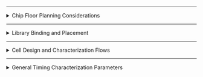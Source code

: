 
---
<details>
  <summary>Chip Floor Planning Considerations</summary>

### Key Considerations
1. **Macro Placement**:
   - Logical and physical proximity to the relevant standard cells.
2. **Power Planning**:
   - Ensure sufficient power delivery using top-level metal layers.
3. **Area Utilization**:
   - Optimal utilization to minimize chip size without causing congestion.
4. **Clock Distribution**:
   - Proper CTS design to minimize skew and latency.


# Chip Floor Planning Considerations

This document provides a explanation of chip floor planning concepts, focusing on defining **core and die dimensions**, calculating the **utilization factor**, and understanding the **aspect ratio**.

---

## Step 1: Define Width and Height of Core and Die

The first step in chip floor planning is defining the **width (W)** and **height (H)** of the core and die. These dimensions are essential to arranging the components effectively.

### Example Setup
- **Netlist**: Contains:
  - 2 Flip-Flops (Launch and Capture)
  - Logic gates between them.

The **dimensions** of the logic gates and flip-flops determine the size of the core. These components are represented as **standard cells**, which typically have a square or rectangular shape.

### Steps to Calculate Dimensions
1. **Assign unit sizes** to standard cells:
   - Assume each standard cell occupies **1 square unit**.
   - Flip-Flops also occupy **1 square unit**.

2. **Calculate total area**:
   - Place all cells together and determine their dimensions:
     - Length = **2 units**
     - Width = **2 units**

3. **Core and Die**:
   - The **core** is the region where all the logic is placed.
   - The **die** encapsulates the core and serves as the silicon base for fabrication.

---

## Utilization Factor

The **utilization factor** measures how efficiently the core area is used by the netlist.

### Formula:

$$
\text{Utilization Factor} = \frac{\text{Area Occupied by Netlist}}{\text{Total Core Area}}
$$

#### Example:

- **Area of Netlist:** `2 x 2 = 4 units²`
- **Total Core Area:** `2 x 2 = 4 units²`
- **Utilization Factor:** `4 / 4 = 1.0` (100% utilization)

**Important Note**: In practical scenarios, utilization factors of **50%-60%** are preferred to allow space for additional cells and optimization.

---

## Aspect Ratio

The **aspect ratio** defines the shape of the core and is calculated as:

\[ \text{Aspect Ratio} = \frac{\text{Height}}{\text{Width}} \]

### Examples:

1. **Square Core**:
   - Height = 2
   - Width = 2
   - Aspect Ratio: `2 / 2 = 1.0` (Square shape)

2. **Rectangular Core**:
   - Height = 2
   - Width = 4
   - Aspect Ratio: `2 / 4 = 0.5` (Rectangle shape)

---

## Practical Observations

1. **100% Utilization**:
   - Core is completely occupied.
   - No extra cells can be added.

2. **50% Utilization**:
   - Core has space for additional logic or optimization.

3. **Aspect Ratio of 1**:
   - Indicates a square core, ideal for uniform designs.

4. **Aspect Ratio < 1 or > 1**:
   - Indicates a rectangular core.

---

## Visual Examples

### Core and Die
<img width="980" alt="Screenshot 2024-11-18 at 7 55 10 AM" src="https://github.com/user-attachments/assets/2c7ba53f-0387-4ad7-9a64-74ca0917f21b">

### converting symbols to physical dimensions
<img width="891" alt="Screenshot 2024-11-18 at 7 57 07 AM" src="https://github.com/user-attachments/assets/c067b057-ba87-4501-b755-4fcc995e60ba">

<img width="920" alt="Screenshot 2024-11-18 at 7 57 28 AM" src="https://github.com/user-attachments/assets/cbda7d28-e44d-4d2e-8149-2512f2a2ab98">


### 100% Utilization Example
<img width="406" alt="Screenshot 2024-11-18 at 7 57 54 AM" src="https://github.com/user-attachments/assets/cd570faf-704f-464b-9b95-8cf30a2654b4">

### 50% Utilization Example
<img width="689" alt="Screenshot 2024-11-18 at 7 58 15 AM" src="https://github.com/user-attachments/assets/183ca829-fdb1-4a7b-850d-d3a76bbbb86c">

### Aspect Ratio Demonstration
<img width="1219" alt="Screenshot 2024-11-18 at 7 58 54 AM" src="https://github.com/user-attachments/assets/11cdea7e-143e-40b5-865e-4d43252c465e">

# Concept of Preplaced Cells

Preplaced cells are critical components in chip design and floor planning. They are specific circuit blocks placed on the chip at predefined locations before the automatic placement and routing process. This ensures their locations remain fixed during further stages of the design.

---

## Understanding Utilization Factor and Aspect Ratio

### Example with a Square Core:
- **Core Dimensions:**
  - Height = 4 units
  - Width = 4 units
- **Netlist Area:**
  - \(2 \times 2 = 4 \, \text{units}^2\)
- **Core Area:**
  - \(4 \times 4 = 16 \, \text{units}^2\)
- **Utilization Factor:**
  - \(4 / 16 = 0.25\) (25% utilization)
  - 25% of the chip is utilized by the netlist, leaving 75% available for additional cells and routing.
- **Aspect Ratio:**
  - Height / Width = \(4 / 4 = 1.0\) (Square shape)
    
<img width="761" alt="Screenshot 2024-11-18 at 8 20 12 AM" src="https://github.com/user-attachments/assets/b74aea74-b35d-4a73-8dc6-bbe8b382860c">

---

## What are Preplaced Cells?

Preplaced cells are specific blocks or components that perform essential functions in the circuit. These can include memory units, multipliers, clock dividers, or other reusable modules. 

<img width="612" alt="Screenshot 2024-11-18 at 8 20 44 AM" src="https://github.com/user-attachments/assets/efd00cbb-f3eb-41f4-8588-661d6fca903b">

<img width="738" alt="Screenshot 2024-11-18 at 8 21 02 AM" src="https://github.com/user-attachments/assets/2c231fe5-dc77-49d8-a76b-13d7b6e67dcc">


### Why Use Preplaced Cells?
1. **Reusability:** 
   - Preplaced cells allow certain circuit blocks to be implemented once and reused multiple times in the design.
   - This avoids redundancy and saves chip area.
2. **Isolation:** 
   - These blocks are separated from the main netlist, making them modular and easier to manage.
3. **Fixed Locations:** 
   - The placement of these cells is fixed before the automatic placement and routing process, ensuring no movement or modification by design tools.
     
<img width="375" alt="Screenshot 2024-11-18 at 8 21 22 AM" src="https://github.com/user-attachments/assets/a74e702c-059b-4136-9651-d4d8d4eb5286">

<img width="594" alt="Screenshot 2024-11-18 at 8 21 46 AM" src="https://github.com/user-attachments/assets/953ec970-ea44-4c1b-82e8-bd63a4902c06">

---

## Example of Preplaced Cells

### Step-by-Step Process:
1. **Circuit Segmentation:**
   - Divide a large circuit (e.g., 100K gates) into smaller, manageable blocks (e.g., 50K gates each).
   - Each block is treated as an independent module.

2. **Blackboxing:**
   - The individual blocks are black-boxed, meaning their internal design is hidden from the top-level design.
   - Input and output pins of these blocks are clearly defined.

3. **Placement on Chip:**
   - The blocks are placed at predefined locations on the chip.
   - The placement ensures optimal connectivity and routing.

4. **Fixing Locations:**
   - Once placed, these cells are locked in position.
   - Automatic placement and routing tools are configured not to alter these locations.

---

## Key Advantages of Preplaced Cells
- **Modularity:** Allows for easier design and debugging.
- **Reusability:** Common blocks can be reused across designs.
- **Optimization:** Frees up remaining chip area for other functions.
- **Routing Simplification:** Ensures clear and efficient interconnections.

---

## Practical Examples of Preplaced Cells
- **Memory Blocks:** Critical for storing data and instructions.
- **Clock Gating Cells:** Used for power optimization.
- **Comparators:** Perform specific comparisons as part of the circuit.
- **Other IPs (Intellectual Properties):** Vendor-provided components integrated into the design.

---

## Why Are They Called Preplaced Cells?
- These cells are placed before the automatic placement and routing process.
- Their positions are fixed during the floor planning stage, and no tool or process moves them afterward.

---

## Decoupling Capacitors in Physical Design

<img width="1123" alt="Screenshot 2024-11-18 at 8 37 56 AM" src="https://github.com/user-attachments/assets/f5b4c892-8b5b-44ae-a494-0c3fcc4af2a1">

Decoupling capacitors are essential components in integrated circuits that ensure the stability and proper functionality of the design by managing power supply noise during switching activities.

### Purpose of Decoupling Capacitors

1. **Supply Stability**:
   - When a circuit transitions (e.g., from logic 0 to logic 1), it requires a sudden surge of current.
   - The primary power supply may not be able to deliver this current instantly due to the physical resistance and inductance of the wires, causing voltage drops. This can result in unstable or incorrect logic levels.

2. **Noise Suppression**:
   - Voltage drops in the power supply can create noise in the circuit, which may cause the logic levels to become undefined. Decoupling capacitors help to mitigate these issues by providing immediate current when the circuit switches, ensuring stable voltage levels.
     
<img width="1158" alt="Screenshot 2024-11-18 at 8 38 42 AM" src="https://github.com/user-attachments/assets/7d5915df-6a8d-4b55-91c4-ff6ba9609270">


### How Decoupling Capacitors Work

- **Charge Reservoir**: A decoupling capacitor acts as a reservoir of charge. It gets charged up to the supply voltage and discharges when the circuit switches, providing the necessary current for the transition.
  
- **Reducing Voltage Drops**: When the power supply cannot deliver the required current in time, the decoupling capacitor supplies the charge to the circuit, minimizing voltage drops and ensuring that the circuit can detect correct logic levels.

- **Replenishing Charge**: After the switching activity, the decoupling capacitor replenishes its charge from the main power supply, preparing for the next switch.
- 
<img width="1357" alt="Screenshot 2024-11-18 at 8 39 04 AM" src="https://github.com/user-attachments/assets/488d48eb-e22f-4eab-af95-8a23298c48f2">

### Placement of Decoupling Capacitors

- Decoupling capacitors should be placed physically close to the blocks that require them, reducing the distance between the power source and the circuit to minimize any potential voltage drops.

- They are commonly placed around the power grid, near sensitive blocks like memories or complex logic, to provide stable and continuous power supply during switching activities.
- 
<img width="994" alt="Screenshot 2024-11-18 at 8 39 26 AM" src="https://github.com/user-attachments/assets/82ad7217-637b-4ed9-abbd-d1f51b806e8a">

#### **Example of Placement**:

```plaintext
Power supply  -->  Decoupling Capacitors  -->  Logic Block
```

#### Benefits of Decoupling Capacitors

  - Stable Switching: They ensure that logic transitions (0 to 1 or 1 to 0) happen without interference from supply noise or voltage drops.
  - Prevent Logic Errors: By maintaining stable voltage levels, decoupling capacitors prevent logic errors that may arise from undefined voltage levels.
  - Improved Reliability: Their presence increases the overall reliability of the circuit by minimizing the effects of power supply fluctuations.

---

## Power Planning in Physical Design

In this section, we explore the problem of current demand and how power planning can help manage voltage drop issues in complex circuits. Specifically, we discuss the effects of having a single power supply line versus multiple power supply lines in a design.

### Problem Statement

We start by considering a circuit where each element requires current. A decoupling capacitor is typically used to supply this current during switching activities. However, when multiple instances of a macro are repeated across the chip, this creates a larger current demand for each element within the circuit. 

<img width="353" alt="Screenshot 2024-11-19 at 7 12 38 PM" src="https://github.com/user-attachments/assets/2203f98f-bed0-45a6-b25a-1eaf9dceab52">

For instance, assume we have a macro repeated four times on the chip. Each of these blocks will need to tap into the power supply to maintain the signal integrity when logic transitions occur.

<img width="634" alt="Screenshot 2024-11-19 at 7 13 35 PM" src="https://github.com/user-attachments/assets/996a15c8-5ea6-4959-aa92-3365184fe3b7">


### Signal Integrity and Power Supply Challenges

When a signal transitions from logic 0 to logic 1 (or vice versa), the entire signal line must maintain its integrity to ensure that the load receives the same shape of the signal. This signal line is typically connected to a power supply, which provides the necessary current. However, if the distance between the signal line and the power supply is too long, the signal might suffer from **voltage drops** due to the resistance of the connecting lines.

<img width="698" alt="Screenshot 2024-11-19 at 7 14 02 PM" src="https://github.com/user-attachments/assets/a009e2bc-84bb-43e9-a136-5db3d4bfc8fc">

#### Voltage Drop Scenario

In a typical scenario, a power supply is placed at one point of the circuit, and the power is distributed across multiple blocks. However, if there are multiple blocks and each is demanding current at the same time, there can be a **voltage droop** because the power supply may not be able to meet the demand of all blocks simultaneously. 

Consider the example of a 16-bit bus:

- When the logic of the bus switches, the capacitors that were charged to a logic 1 will discharge to logic 0.
- Since all capacitors switch at the same time, they all demand current from the power supply simultaneously. 
- This can cause a **ground bounce** or voltage droop, which is similar to the situation where multiple water taps are opened at the same time, leading to an increase in water level temporarily before settling down. If the voltage droop exceeds the noise margin, the system may enter an **undefined state**.

#### Effect of Voltage Droop

The voltage droop occurs because a single power supply is expected to meet the demands of all blocks at once. If the power supply is too far away or cannot provide enough current, the voltage on the signal line might drop below the required level. This can result in improper logic levels being received by the load, leading to potential errors or undefined behavior.

<img width="692" alt="Screenshot 2024-11-19 at 7 14 16 PM" src="https://github.com/user-attachments/assets/5c44384a-0afe-4ae8-9dd5-7d33af6e486d">

### Solution: Multiple Power Supplies

To address this problem, **multiple power supplies** are introduced across the chip. Instead of relying on a single power source, power is supplied to each block from its nearest power supply pin. This approach helps to minimize voltage drops by distributing the current demand across multiple power sources, ensuring that each block gets the power it needs without causing significant voltage droop.

#### How Multiple Power Supplies Solve the Problem

1. **Reduced Voltage Droop**: By using multiple power supply lines (VDD, VSS) throughout the chip, each logic block can tap into the nearest power supply, reducing the overall load on any single power supply line.
2. **Signal Integrity**: With power supplies located closer to the logic blocks, the signal lines retain their integrity as the distance between the power supply and the load is minimized.
3. **Decoupling Capacitors**: While decoupling capacitors are still used, they are more effectively placed when multiple power supplies are available, ensuring that the signal transitions remain stable and noise-free.

### Power Planning Strategy

<img width="658" alt="Screenshot 2024-11-19 at 7 14 36 PM" src="https://github.com/user-attachments/assets/fddf3574-b015-4f22-8f28-56d1ed3ce482">

In modern chip designs, the power supply layout involves carefully planning the **VDD** (power) and **VSS** (ground) lines. These lines are distributed across the chip in a grid-like pattern to ensure that power is available as close as possible to each logic block. 

#### Key Points in Power Planning:

- **Multiple Power Lines**: A combination of vertical and horizontal VDD/VSS lines are laid out to ensure uniform power distribution across the chip.
- **Decoupling Capacitors**: Capacitors are strategically placed near the critical logic blocks to provide additional current during switching activities.
- **Power Supply Proximity**: Each logic block should have access to the nearest power supply to minimize the impact of voltage drops and ensure reliable signal integrity.

<img width="845" alt="Screenshot 2024-11-19 at 7 14 56 PM" src="https://github.com/user-attachments/assets/d21f53ee-1dfb-463b-a87a-415c684fb025">

---

## Pin placement and logical cell placement blockage

<img width="672" alt="Screenshot 2024-11-19 at 7 16 06 PM" src="https://github.com/user-attachments/assets/f6e1dc60-9ccd-44cc-8fae-59e11b0e83bd">

<img width="667" alt="Screenshot 2024-11-19 at 7 16 38 PM" src="https://github.com/user-attachments/assets/4ce9dba5-547f-4d02-83e9-a63f187bc01c">

<img width="701" alt="Screenshot 2024-11-19 at 7 17 08 PM" src="https://github.com/user-attachments/assets/b07bf015-db73-4082-acf8-caece502a094">

<img width="845" alt="Screenshot 2024-11-19 at 7 17 30 PM" src="https://github.com/user-attachments/assets/93526dc0-07bd-4718-95d5-7331fde327d4">

---

</details>

---

<details>
  <summary>Library Binding and Placement</summary>

### Library Binding
- The process of linking RTL (Register Transfer Level) code to specific standard cells in the library.
- Ensures that logic gates used in the design match the technology specifications.

### Placement
- Arranging standard cells in the defined rows of the chip's floorplan.
- Two types:
  - **Global Placement**: Approximate locations of cells.
  - **Detailed Placement**: Final legal placement in rows with spacing rules.

### Tools Used
- **Yosys**: For synthesis.
- **OpenROAD**: For placement and routing.

---

## Placement and routing

**Step 1**: Bind netlist with physical cells

<img width="899" alt="Screenshot 2024-11-19 at 7 38 24 PM" src="https://github.com/user-attachments/assets/3a7e37db-21f6-4385-b090-9fc401e4c5d0">

<img width="1175" alt="Screenshot 2024-11-19 at 7 38 50 PM" src="https://github.com/user-attachments/assets/c5b5b231-2a70-4116-b710-1ce6b193e4b8">

<img width="1141" alt="Screenshot 2024-11-19 at 7 39 03 PM" src="https://github.com/user-attachments/assets/f129c751-5c0a-4118-8802-0b8352ecea1b">

### Library

<img width="357" alt="Screenshot 2024-11-19 at 7 39 14 PM" src="https://github.com/user-attachments/assets/335cb3f3-79f7-4fb3-a088-b808887b89d2">

### Various flavours of cells in library

<img width="1390" alt="Screenshot 2024-11-19 at 7 39 49 PM" src="https://github.com/user-attachments/assets/c42639f1-2f32-49e8-879b-5b572547961d">

---

**Step 2**: Placement

<img width="1440" alt="Screenshot 2024-11-19 at 7 40 56 PM" src="https://github.com/user-attachments/assets/3b47a7ce-2830-474c-8612-c2d97bb73aee">

<img width="1438" alt="Screenshot 2024-11-19 at 7 41 28 PM" src="https://github.com/user-attachments/assets/e86cc734-9835-4651-9d84-3616331050e6">

<img width="846" alt="Screenshot 2024-11-19 at 7 42 24 PM" src="https://github.com/user-attachments/assets/b5af4523-f819-4de0-a756-ed2c1da6362a">

---

**Step 2**: Optimize Placement

<img width="1440" alt="Screenshot 2024-11-19 at 7 43 12 PM" src="https://github.com/user-attachments/assets/1a750100-6b22-4102-b085-6b62b5293237">

<img width="1440" alt="Screenshot 2024-11-19 at 7 43 46 PM" src="https://github.com/user-attachments/assets/4a89c400-48f3-4e15-826d-1b48d688b700">

---

## Library characterization and modelling

<img width="1440" alt="Screenshot 2024-11-19 at 7 45 52 PM" src="https://github.com/user-attachments/assets/c2f827b7-7b4a-4369-ae13-183605019c92">

<img width="859" alt="Screenshot 2024-11-19 at 7 46 13 PM" src="https://github.com/user-attachments/assets/07619b60-0561-43e6-8b96-049302d0da0a">

<img width="1120" alt="Screenshot 2024-11-19 at 7 46 53 PM" src="https://github.com/user-attachments/assets/05b9dbc8-e6ce-459a-8979-7a82d8459ece">

---

</details>

---

<details>
  <summary>Cell Design and Characterization Flows</summary>

### Design Flow
1. **Design Entry**: Define the cell's functionality using Verilog or VHDL.
2. **Simulation**: Validate logical correctness.
3. **Synthesis**: Convert high-level description into gates.
4. **Layout Design**: Create a physical representation of the cell.

### Characterization Flow
1. **SPICE Simulation**: Measure the cell's electrical characteristics.
2. **Library Creation**:
   - Generate `.lib` files with timing, power, and area details.
3. **Integration**:
   - Add the characterized cell to the standard cell library.

---

## cell design flow

**Inputs**

<img width="845" alt="Screenshot 2024-11-19 at 7 51 54 PM" src="https://github.com/user-attachments/assets/5fc718a5-ea71-4021-846b-a4c45035f521">

<img width="844" alt="Screenshot 2024-11-19 at 7 52 21 PM" src="https://github.com/user-attachments/assets/b7793e62-0e8b-4df1-9ac6-66d13b648961">

<img width="846" alt="Screenshot 2024-11-19 at 7 53 04 PM" src="https://github.com/user-attachments/assets/d9d88ffa-ad91-4216-a236-4ac06e9bd0c7">

<img width="844" alt="Screenshot 2024-11-19 at 7 53 22 PM" src="https://github.com/user-attachments/assets/d54fd5a0-4109-439c-9956-60c6e49a0908">

<img width="843" alt="Screenshot 2024-11-19 at 7 53 57 PM" src="https://github.com/user-attachments/assets/cc04aeb3-22ec-49e4-b7da-3c70b3417e0a">

<img width="844" alt="Screenshot 2024-11-19 at 7 54 22 PM" src="https://github.com/user-attachments/assets/f05c43a6-4746-4efd-b683-97c1ca03f48a">

<img width="790" alt="Screenshot 2024-11-19 at 7 54 34 PM" src="https://github.com/user-attachments/assets/ee07782a-0e97-4c87-9462-484ffa39413c">

<img width="755" alt="Screenshot 2024-11-19 at 7 54 44 PM" src="https://github.com/user-attachments/assets/4ec85959-212d-46ff-881c-23a15093fb9e">

## Design steps

<img width="814" alt="Screenshot 2024-11-19 at 7 55 10 PM" src="https://github.com/user-attachments/assets/78b8d2d4-eaa1-45a3-954e-de5956e18192">

## outputs

<img width="782" alt="Screenshot 2024-11-19 at 7 57 18 PM" src="https://github.com/user-attachments/assets/c110fe40-81e0-493f-8b1c-067768955ec5">

## Characterization

### Buffer layout

<img width="265" alt="Screenshot 2024-11-19 at 7 58 33 PM" src="https://github.com/user-attachments/assets/238623ef-c458-44ce-b247-7b92b620abd7">

### Description of buffer

<img width="729" alt="Screenshot 2024-11-19 at 7 59 29 PM" src="https://github.com/user-attachments/assets/e96c1a1a-cece-4861-84f0-e5fb370acea6">

### spice extracted netlist

<img width="240" alt="Screenshot 2024-11-19 at 8 00 06 PM" src="https://github.com/user-attachments/assets/06d9df52-2be8-4355-b61b-1b146843db85">

<img width="846" alt="Screenshot 2024-11-19 at 8 01 36 PM" src="https://github.com/user-attachments/assets/ff15de89-b318-4c95-a6d2-b2247690f219">

<img width="803" alt="Screenshot 2024-11-19 at 8 02 21 PM" src="https://github.com/user-attachments/assets/f61bfad0-5320-4711-8925-33b63a332cad">

---

</details>

---

<details>
  <summary>General Timing Characterization Parameters</summary>

### Key Parameters
- **Setup Time**:
  - Minimum time before the clock edge for the input to be stable.
- **Hold Time**:
  - Minimum time after the clock edge for the input to remain stable.
- **Propagation Delay**:
  - Time taken for a signal to travel from input to output.
- **Clock Skew**:
  - Difference in clock arrival times across the chip.
 
 ---

## Timing characterization

<img width="843" alt="Screenshot 2024-11-19 at 8 03 35 PM" src="https://github.com/user-attachments/assets/1424eb03-e075-4975-903a-20f23cbe0467">

## Proportional delay

<img width="766" alt="Screenshot 2024-11-19 at 8 04 20 PM" src="https://github.com/user-attachments/assets/0209e05c-46fa-4ec7-a1a1-c6f4700b67ab">

<img width="753" alt="Screenshot 2024-11-19 at 8 04 48 PM" src="https://github.com/user-attachments/assets/c2bdee9e-3d55-4d0f-828a-5be0c893d3e4">

<img width="237" alt="Screenshot 2024-11-19 at 8 04 59 PM" src="https://github.com/user-attachments/assets/11a90d06-6f6b-4cf6-8187-542d14141ebf">

<img width="774" alt="Screenshot 2024-11-19 at 8 05 14 PM" src="https://github.com/user-attachments/assets/b43c3e5a-a6b4-46cd-a135-f0fbc614ee62">

---

</details>
